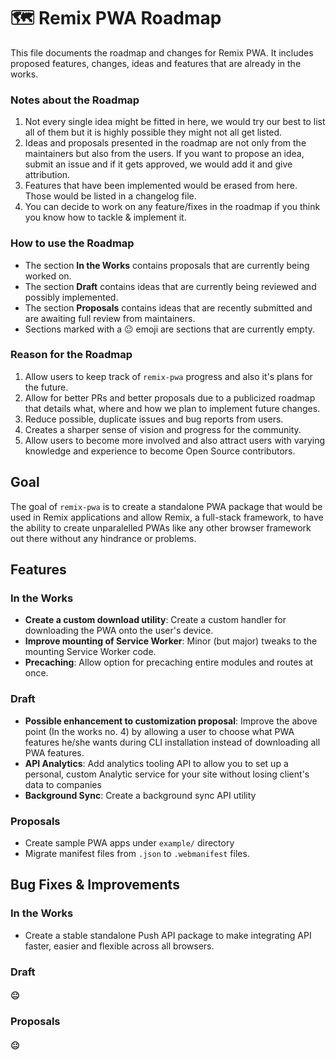 # 🗺 Remix PWA Roadmap

This file documents the roadmap and changes for Remix PWA. It includes proposed features, changes, ideas and features that are already in the  works.

### Notes about the Roadmap

1. Not every single idea might be fitted in here, we would try our best to list all of them but it is highly possible they might not all get listed.
2. Ideas and proposals presented in the roadmap are not only from the maintainers but also from the users. If you want to propose an idea, submit an issue and if it gets approved, we would add it and give attribution.
3. Features that have been implemented would be erased from here. Those would be listed in a changelog file.
4. You can decide to work on any feature/fixes in the roadmap if you think you know how to tackle & implement it.

### How to use the Roadmap

- The section **In the Works** contains proposals that are currently being worked on.
- The section **Draft** contains ideas that are currently being reviewed and possibly implemented.
- The section **Proposals** contains ideas that are recently submitted and are awaiting full review from maintainers.
- Sections marked with a 😐 emoji are sections that are currently empty.

### Reason for the Roadmap

1. Allow users to keep track of `remix-pwa` progress and also it's plans for the future.
2. Allow for better PRs and better proposals due to a publicized roadmap that details what, where and how we plan to implement future changes. 
3. Reduce possible, duplicate issues and bug reports from users.
4. Creates a sharper sense of vision and progress for the community.
5. Allow users to become more involved and also attract users with varying knowledge and experience to become Open Source contributors.

## Goal

The goal of `remix-pwa` is to create a standalone PWA package that would be used in Remix applications and allow Remix, a full-stack framework, to have the ability to create unparalelled PWAs like any other browser framework out there without any hindrance or problems.

<h2> Features </h2>

### In the Works

- **Create a custom download utility**: Create a custom handler for downloading the PWA onto the user's device.
- **Improve mounting of Service Worker**: Minor (but major) tweaks to the mounting Service Worker code. 
- **Precaching**: Allow option for precaching entire modules and routes at once.

### Draft

- **Possible enhancement to customization proposal**: Improve the above point (In the works no. 4) by allowing a user to choose what PWA features he/she wants during CLI installation instead of downloading all PWA features.
- **API Analytics**: Add analytics tooling API to allow you to set up a personal, custom Analytic service for your site without losing client's data to companies
- **Background Sync**: Create a background sync API utility

### Proposals

- Create sample PWA apps under `example/` directory
- Migrate manifest files from `.json` to `.webmanifest` files.

## Bug Fixes & Improvements

### In the Works

- Create a stable standalone Push API package to make integrating API faster, easier and flexible across all browsers.

### Draft

#### 😐

### Proposals

#### 😐
